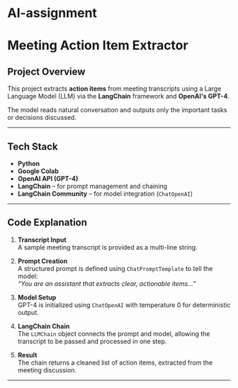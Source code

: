 # AI-assignment
# Meeting Action Item Extractor

##  Project Overview

This project extracts **action items** from meeting transcripts using a Large Language Model (LLM) via the **LangChain** framework and **OpenAI's GPT-4**.

The model reads natural conversation and outputs only the important tasks or decisions discussed.

---

## Tech Stack

- **Python**
- **Google Colab**
- **OpenAI API (GPT-4)**
- **LangChain** – for prompt management and chaining
- **LangChain Community** – for model integration (`ChatOpenAI`)

---

##  Code Explanation

1. **Transcript Input**  
   A sample meeting transcript is provided as a multi-line string.

2. **Prompt Creation**  
   A structured prompt is defined using `ChatPromptTemplate` to tell the model:  
   _“You are an assistant that extracts clear, actionable items…”_

3. **Model Setup**  
   GPT-4 is initialized using `ChatOpenAI` with temperature 0 for deterministic output.

4. **LangChain Chain**  
   The `LLMChain` object connects the prompt and model, allowing the transcript to be passed and processed in one step.

5. **Result**  
   The chain returns a cleaned list of action items, extracted from the meeting discussion.

---

